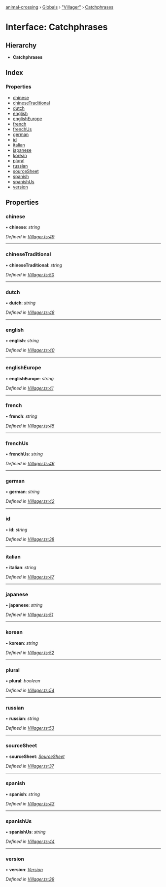 [animal-crossing](../README.md) › [Globals](../globals.md) › ["Villager"](../modules/_villager_.md) › [Catchphrases](_villager_.catchphrases.md)

# Interface: Catchphrases

## Hierarchy

* **Catchphrases**

## Index

### Properties

* [chinese](_villager_.catchphrases.md#chinese)
* [chineseTraditional](_villager_.catchphrases.md#chinesetraditional)
* [dutch](_villager_.catchphrases.md#dutch)
* [english](_villager_.catchphrases.md#english)
* [englishEurope](_villager_.catchphrases.md#englisheurope)
* [french](_villager_.catchphrases.md#french)
* [frenchUs](_villager_.catchphrases.md#frenchus)
* [german](_villager_.catchphrases.md#german)
* [id](_villager_.catchphrases.md#id)
* [italian](_villager_.catchphrases.md#italian)
* [japanese](_villager_.catchphrases.md#japanese)
* [korean](_villager_.catchphrases.md#korean)
* [plural](_villager_.catchphrases.md#plural)
* [russian](_villager_.catchphrases.md#russian)
* [sourceSheet](_villager_.catchphrases.md#sourcesheet)
* [spanish](_villager_.catchphrases.md#spanish)
* [spanishUs](_villager_.catchphrases.md#spanishus)
* [version](_villager_.catchphrases.md#version)

## Properties

###  chinese

• **chinese**: *string*

*Defined in [Villager.ts:49](https://github.com/Norviah/animal-crossing/blob/e8c2f7d/module/types/Villager.ts#L49)*

___

###  chineseTraditional

• **chineseTraditional**: *string*

*Defined in [Villager.ts:50](https://github.com/Norviah/animal-crossing/blob/e8c2f7d/module/types/Villager.ts#L50)*

___

###  dutch

• **dutch**: *string*

*Defined in [Villager.ts:48](https://github.com/Norviah/animal-crossing/blob/e8c2f7d/module/types/Villager.ts#L48)*

___

###  english

• **english**: *string*

*Defined in [Villager.ts:40](https://github.com/Norviah/animal-crossing/blob/e8c2f7d/module/types/Villager.ts#L40)*

___

###  englishEurope

• **englishEurope**: *string*

*Defined in [Villager.ts:41](https://github.com/Norviah/animal-crossing/blob/e8c2f7d/module/types/Villager.ts#L41)*

___

###  french

• **french**: *string*

*Defined in [Villager.ts:45](https://github.com/Norviah/animal-crossing/blob/e8c2f7d/module/types/Villager.ts#L45)*

___

###  frenchUs

• **frenchUs**: *string*

*Defined in [Villager.ts:46](https://github.com/Norviah/animal-crossing/blob/e8c2f7d/module/types/Villager.ts#L46)*

___

###  german

• **german**: *string*

*Defined in [Villager.ts:42](https://github.com/Norviah/animal-crossing/blob/e8c2f7d/module/types/Villager.ts#L42)*

___

###  id

• **id**: *string*

*Defined in [Villager.ts:38](https://github.com/Norviah/animal-crossing/blob/e8c2f7d/module/types/Villager.ts#L38)*

___

###  italian

• **italian**: *string*

*Defined in [Villager.ts:47](https://github.com/Norviah/animal-crossing/blob/e8c2f7d/module/types/Villager.ts#L47)*

___

###  japanese

• **japanese**: *string*

*Defined in [Villager.ts:51](https://github.com/Norviah/animal-crossing/blob/e8c2f7d/module/types/Villager.ts#L51)*

___

###  korean

• **korean**: *string*

*Defined in [Villager.ts:52](https://github.com/Norviah/animal-crossing/blob/e8c2f7d/module/types/Villager.ts#L52)*

___

###  plural

• **plural**: *boolean*

*Defined in [Villager.ts:54](https://github.com/Norviah/animal-crossing/blob/e8c2f7d/module/types/Villager.ts#L54)*

___

###  russian

• **russian**: *string*

*Defined in [Villager.ts:53](https://github.com/Norviah/animal-crossing/blob/e8c2f7d/module/types/Villager.ts#L53)*

___

###  sourceSheet

• **sourceSheet**: *[SourceSheet](../enums/_villager_.sourcesheet.md)*

*Defined in [Villager.ts:37](https://github.com/Norviah/animal-crossing/blob/e8c2f7d/module/types/Villager.ts#L37)*

___

###  spanish

• **spanish**: *string*

*Defined in [Villager.ts:43](https://github.com/Norviah/animal-crossing/blob/e8c2f7d/module/types/Villager.ts#L43)*

___

###  spanishUs

• **spanishUs**: *string*

*Defined in [Villager.ts:44](https://github.com/Norviah/animal-crossing/blob/e8c2f7d/module/types/Villager.ts#L44)*

___

###  version

• **version**: *[Version](../enums/_villager_.version.md)*

*Defined in [Villager.ts:39](https://github.com/Norviah/animal-crossing/blob/e8c2f7d/module/types/Villager.ts#L39)*
